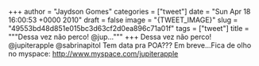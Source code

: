 
+++
author = "Jaydson Gomes"
categories = ["tweet"]
date = "Sun Apr 18 16:00:53 +0000 2010"
draft = false
image = "{TWEET_IMAGE}"
slug = "49553bd48d851e015bc3d63cf2d0ea896c71a01f"
tags = ["tweet"]
title = """Dessa vez não perco! @jup..."""
+++
Dessa vez não perco! @jupiterapple @sabrinapitol Tem data pra POA??? Em breve...Fica de olho no myspace: http://www.myspace.com/jupiterapple
